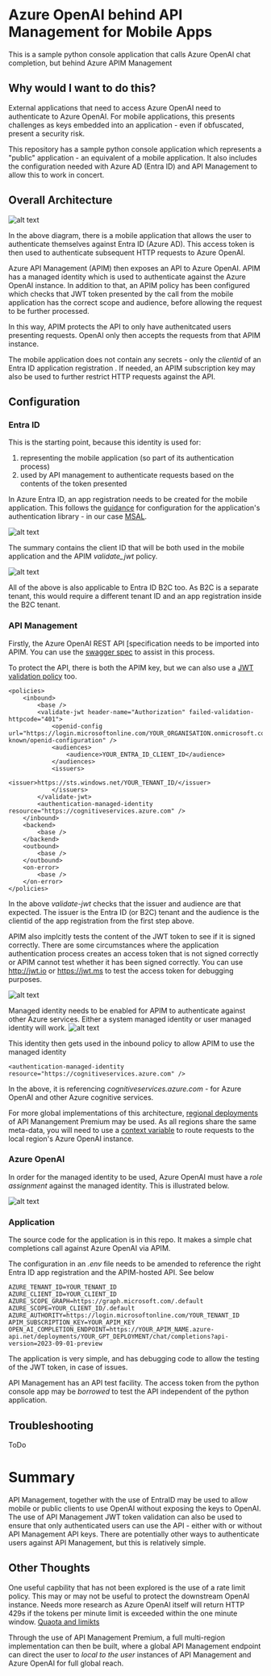 # Azure OpenAI behind API Management for Mobile Apps
This is a sample python console application that calls Azure OpenAI chat completion, but behind Azure APIM Management

## Why would I want to do this?
External applications that need to access Azure OpenAI need to authenticate to Azure OpenAI. For mobile applications, this presents challenges as keys embedded into an application - even if obfuscated, present a security risk.

This repository has a sample python console application which represents a "public" application - an equivalent of a mobile application. It also includes the configuration needed with Azure AD (Entra ID) and API Management to allow this to work in concert.

## Overall Architecture
![alt text](./images/mobile-apim-openai.png "Mobile to OpenAI via APIM")

In the above diagram, there is a mobile application that allows the user to authenticate themselves against Entra ID (Azure AD). This access token is then used to authenticate subsequent HTTP requests to Azure OpenAI.

Azure API Management (APIM) then exposes an API to Azure OpenAI. APIM has a managed identity which is used to authenticate against the Azure OpenAI instance. In addition to that, an APIM policy has been configured which checks that JWT token presented by the call from the mobile application has the correct scope and audience, before allowing the request to be further processed.

In this way, APIM protects the API to only have authenitcated users presenting requests. OpenAI only then accepts the requests from that APIM instance.

The mobile application does not contain any secrets - only the *clientid* of an Entra ID application registration . If needed, an APIM subscription key may also be used to further restrict HTTP requests against the API.

## Configuration

### Entra ID
This is the starting point, because this identity is used for:

1. representing the mobile application (so part of its authentication process)
2. used by API management to authenticate requests based on the contents of the token presented
   
In Azure Entra ID, an app registration needs to be created for the mobile application. This follows the [guidance](https://learn.microsoft.com/en-us/entra/msal/python/?view=msal-py-latest) for configuration for the application's authentication library - in our case [MSAL](https://learn.microsoft.com/en-us/entra/msal/python/?view=msal-py-latest).

![alt text](./images/ad-app-registration.png "AD app registration")

The summary contains the client ID that will be both used in the mobile application and the APIM *validate_jwt* policy.

![alt text](./images/ad-app-registration-summary.png "AD app registration summary")

All of the above is also applicable to Entra ID B2C too. As B2C is a separate tenant, this would require a different tenant ID and an app registration inside the B2C tenant.

### API Management

Firstly, the Azure OpenAI REST API [specification[](https://learn.microsoft.com/en-us/azure/ai-services/openai/reference) needs to be imported into APIM. You can use the [swagger spec](https://github.com/Azure/azure-rest-api-specs/blob/main/specification/cognitiveservices/data-plane/AzureOpenAI/inference/preview/2023-09-01-preview/inference.json) to assist in this process.

To protect the API, there is both the APIM key, but we can also use a [JWT validation policy](https://learn.microsoft.com/en-us/azure/api-management/api-management-howto-protect-backend-with-aad#configure-a-jwt-validation-policy-to-pre-authorize-requests) too.
```
<policies>
    <inbound>
        <base />
        <validate-jwt header-name="Authorization" failed-validation-httpcode="401">
            <openid-config url="https://login.microsoftonline.com/YOUR_ORGANISATION.onmicrosoft.com/.well-known/openid-configuration" />
            <audiences>
                <audience>YOUR_ENTRA_ID_CLIENT_ID</audience>
            </audiences>
            <issuers>
                <issuer>https://sts.windows.net/YOUR_TENANT_ID/</issuer>
            </issuers>
        </validate-jwt>
        <authentication-managed-identity resource="https://cognitiveservices.azure.com" />
    </inbound>
    <backend>
        <base />
    </backend>
    <outbound>
        <base />
    </outbound>
    <on-error>
        <base />
    </on-error>
</policies>
```
In the above *validate-jwt* checks that the issuer and audience are that expected. The issuer is the Entra ID (or B2C) tenant and the audience is the clientid of the app registration from the first step above.

APIM also implcitly tests the content of the JWT token to see if it is signed correctly. There are some circumstances where the application authentication process creates an access token that is not signed correctly or APIM cannot test whether it has been signed correctly. You can use http://jwt.io or https://jwt.ms to test the access token for debugging purposes.

![alt text](./images/apim-summary.png "APIM Summary")

Managed identity needs to be enabled for APIM to authenticate against other Azure services. Either a system managed identity or user managed identity will work.
![alt text](./images/apim-managed-identity.png "APIM Summary")

This identity then gets used in the inbound policy to allow APIM to use the managed identity 

```
<authentication-managed-identity resource="https://cognitiveservices.azure.com" />
```

In the above, it is referencing *cognitiveservices.azure.com* - for Azure OpenAI and other Azure cognitive services.

For more global implementations of this architecture, [regional deployments](https://learn.microsoft.com/en-us/azure/api-management/api-management-howto-deploy-multi-region) of API Manangement Premium may be used. As all regions share the same meta-data, you will need to use a [context variable](https://learn.microsoft.com/en-us/azure/api-management/api-management-howto-deploy-multi-region#-route-api-calls-to-regional-backend-services) to route requests to the local region's Azure OpenAI instance.


### Azure OpenAI
In order for the managed identity to be used, Azure OpenAI must have a *role assignment* against the managed identity. This is illustrated below.

![alt text](./images/openai-role-assignment.png "Role assignment")



### Application

The source code for the application is in this repo. It makes a simple chat completions call against Azure OpenAI via APIM.

The configuration in an *.env* file needs to be amended to reference the right Entra ID app registration and the APIM-hosted API. See below

```
AZURE_TENANT_ID=YOUR_TENANT_ID
AZURE_CLIENT_ID=YOUR_CLIENT_ID
AZURE_SCOPE_GRAPH=https://graph.microsoft.com/.default
AZURE_SCOPE=YOUR_CLIENT_ID/.default
AZURE_AUTHORITY=https://login.microsoftonline.com/YOUR_TENANT_ID
APIM_SUBSCRIPTION_KEY=YOUR_APIM_KEY
OPEN_AI_COMPLETION_ENDPOINT=https://YOUR_APIM_NAME.azure-api.net/deployments/YOUR_GPT_DEPLOYMENT/chat/completions?api-version=2023-09-01-preview
```

The application is very simple, and has debugging code to allow the testing of the JWT token, in case of issues.

API Management has an API test facility. The access token from the python console app may be *borrowed* to test the API independent of the python application.

## Troubleshooting
ToDo

# Summary

API Management, together with the use of EntraID may be used to allow mobile or public clients to use OpenAI without exposing the keys to OpenAI. The use of API Management JWT token validation can also be used to ensure that only authenticated users can use the API - either with or without API Management API keys. There are potentially other ways to authenticate users against API Management, but this is relatively simple.

## Other Thoughts

One useful capbility that has not been explored is the use of a rate limit policy. This may or may not be useful to protect the downstream OpenAI instance. Needs more research as Azure OpenAI itself will return HTTP 429s if the tokens per minute limit is exceeded within the one minute window. [Quaota and limikts](https://learn.microsoft.com/en-us/azure/ai-services/openai/quotas-limits#quotas-and-limits-reference)


Through the use of API Management Premium, a full multi-region implementation can then be built, where a global API Management endpoint can direct the user to *local to the user* instances of API Management and Azure OpenAI for full global reach.
